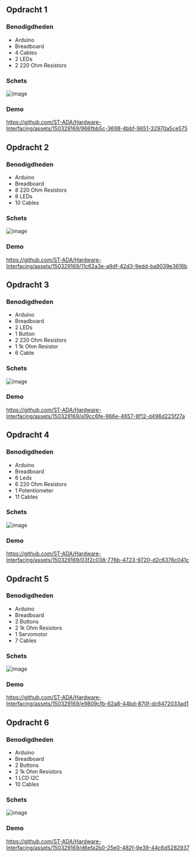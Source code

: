 ## Opdracht 1

### Benodigdheden
- Arduino
- Breadboard
- 4 Cables
- 2 LEDs
- 2 220 Ohm Resistors

### Schets

![image](https://github.com/ST-ADA/Hardware-Interfacing/assets/150329169/92457c26-db3d-4550-8351-0d8781e2b90c)


### Demo

https://github.com/ST-ADA/Hardware-Interfacing/assets/150329169/966fbb5c-3698-4bbf-9651-32970a5ce575


## Opdracht 2

### Benodigdheden
- Arduino
- Breadboard
- 8 220 Ohm Resistors
- 8 LEDs
- 10 Cables

### Schets

![image](https://github.com/ST-ADA/Hardware-Interfacing/assets/150329169/3edef6ca-ebef-4fa0-9311-05eef4cd7073)

### Demo

https://github.com/ST-ADA/Hardware-Interfacing/assets/150329169/11c62a3e-a9df-42d3-9edd-ba9039e3616b


## Opdracht 3

### Benodigdheden
- Arduino
- Breadboard
- 2 LEDs
- 1 Button
- 2 220 Ohm Resistors
- 1 1k Ohm Resistor
- 6 Cable

### Schets

![image](https://github.com/ST-ADA/Hardware-Interfacing/assets/150329169/d3849798-af23-4cc6-9bc7-97a9323d2950)

### Demo

https://github.com/ST-ADA/Hardware-Interfacing/assets/150329169/a19cc6fe-966e-4657-8f12-d496d225f27a

## Opdracht 4

### Benodigdheden
- Arduino
- Breadboard
- 6 Leds
- 6 220 Ohm Resistors
- 1 Potentiometer
- 11 Cables

### Schets

![image](https://github.com/ST-ADA/Hardware-Interfacing/assets/150329169/08aa9e77-0b0f-4620-bd99-8263cddaecc8)

### Demo

https://github.com/ST-ADA/Hardware-Interfacing/assets/150329169/03f2c038-776b-4723-9720-d2c6376c041c


## Opdracht 5

### Benodigdheden
- Arduino
- Breadboard
- 2 Buttons
- 2 1k Ohm Resistors
- 1 Servomotor
- 7 Cables

### Schets

![image](https://github.com/ST-ADA/Hardware-Interfacing/assets/150329169/8f9649f4-5e67-4c9b-816d-d56884babeee)

### Demo

https://github.com/ST-ADA/Hardware-Interfacing/assets/150329169/e9809cfb-62a8-44bd-870f-dc6472033ad1

## Opdracht 6

### Benodigdheden
- Arduino
- Breadboard
- 2 Buttons
- 2 1k Ohm Resistors
- 1 LCD I2C
- 10 Cables
### Schets

![image](https://github.com/ST-ADA/Hardware-Interfacing/assets/150329169/7179a093-dde5-489d-ad35-f4eb7dc3cfd6)

### Demo

https://github.com/ST-ADA/Hardware-Interfacing/assets/150329169/d6efa2b0-25e0-482f-9e39-44c6d5282937
